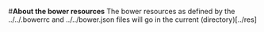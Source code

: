 #**About the bower resources**
The bower resources as defined by the ../../.bowerrc and ../../bower.json files will go in the current (directory)[../res]
